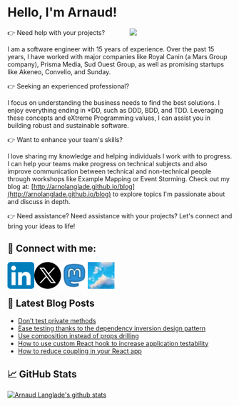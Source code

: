 # Hello, I'm Arnaud!

<img align='right' src="https://media.giphy.com/media/M9gbBd9nbDrOTu1Mqx/giphy.gif" width="230">

👉 Need help with your projects?

I am a software engineer with 15 years of experience. Over the past 15 years, I have worked with major companies like Royal Canin (a Mars Group company), Prisma Media, Sud Ouest Group, as well as promising startups like Akeneo, Convelio, and Sunday.


👉 Seeking an experienced professional?

I focus on understanding the business needs to find the best solutions. I enjoy everything ending in *DD, such as DDD, BDD, and TDD. Leveraging these concepts and eXtreme Programming values, I can assist you in building robust and sustainable software. 


👉 Want to enhance your team's skills?

I love sharing my knowledge and helping individuals I work with to progress. I can help your teams make progress on technical subjects and also improve communication between technical and non-technical people through workshops like Example Mapping or Event Storming. Check out my blog at: [http://arnolanglade.github.io/blog](http://arnolanglade.github.io/blog) to explore topics I'm passionate about and discuss in depth. 

👉 Need assistance?  Need assistance with your projects? Let's connect and bring your ideas to life!

## 🤝 Connect with me:

<a href="https://www.linkedin.com/in/arnaudlanglade/"><img align="left" src="https://raw.githubusercontent.com/arnolanglade/arnolanglade/main/linkedin.svg" alt="Arnaud Langlade | LinkedIn" width="60px"/></a>
<a href="https://twitter.com/arnolanglade"><img align="left" src="https://raw.githubusercontent.com/arnolanglade/arnolanglade/main/x.svg" alt="Arnaud Langlade | X" width="60px"/></a>
<a href="https://mastodon.social/@arnolanglade"><img align="left" src="https://raw.githubusercontent.com/arnolanglade/arnolanglade/main/mastodon.webp" alt="Arnaud Langlade | mastodon" width="60px"/></a>
<a href="https://bsky.app/profile/arnolanglade.bsky.social"><img align="left" src="https://raw.githubusercontent.com/arnolanglade/arnolanglade/main/bluesky.webp" alt="Arnaud Langlade | bluesky.svg" width="60px"/></a>
</br>
</br>
</br>

## 📝 Latest Blog Posts
- [Don’t test private methods](https://arnolanglade.github.io/do-not-test-private-methods.html)
- [Ease testing thanks to the dependency inversion design pattern](https://arnolanglade.github.io/ease-testing-thanks-to-the-dependency-inversion-design-pattern.html)
- [Use composition instead of props drilling](https://arnolanglade.github.io/use-composition-instead-of-props-drilling.html)
- [How to use custom React hook to increase application testability](https://arnolanglade.github.io/how-to-use-custom-react-hook-to-increase-application-testability.html)
- [How to reduce coupling in your React app](https://arnolanglade.github.io/how-to-reduce-coupling-in-your-react-app.html)


## 📈 GitHub Stats 

[![Arnaud Langlade's github stats](https://github-readme-stats.vercel.app/api?username=arnolanglade)](https://github.com/arnolanglade)

